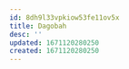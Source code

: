 ```yaml
---
id: 8dh9l33vpkiow53fe11ov5x
title: Dagobah
desc: ''
updated: 1671120280250
created: 1671120280250
---
```

